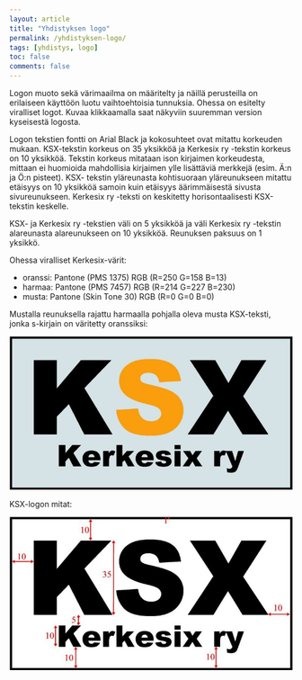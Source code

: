 ```yaml
---
layout: article
title: "Yhdistyksen logo"
permalink: /yhdistyksen-logo/
tags: [yhdistys, logo]
toc: false
comments: false
---
```


Logon muoto sekä värimaailma on määritelty ja näillä perusteilla on
erilaiseen käyttöön luotu vaihtoehtoisia tunnuksia. Ohessa on esitelty
viralliset logot. Kuvaa klikkaamalla saat näkyviin suuremman version
kyseisestä logosta.

Logon tekstien fontti on Arial Black ja kokosuhteet ovat mitattu
korkeuden mukaan. KSX-tekstin korkeus on 35 yksikköä ja Kerkesix
ry -tekstin korkeus on 10 yksikköä. Tekstin korkeus mitataan ison
kirjaimen korkeudesta, mittaan ei huomioida mahdollisia kirjaimen ylle
lisättäviä merkkejä (esim. Ä:n ja Ö:n pisteet). KSX- tekstin yläreunasta
kohtisuoraan yläreunukseen mitattu etäisyys on 10 yksikköä samoin kuin
etäisyys äärimmäisestä sivusta sivureunukseen. Kerkesix ry -teksti on
keskitetty horisontaalisesti KSX-tekstin keskelle.

KSX- ja Kerkesix ry -tekstien väli on 5 yksikköä ja väli Kerkesix
ry -tekstin alareunasta alareunukseen on 10 yksikköä. Reunuksen paksuus
on 1 yksikkö.

Ohessa viralliset Kerkesix-värit:

- oranssi: Pantone (PMS 1375) RGB (R=250 G=158 B=13)
- harmaa: Pantone (PMS 7457) RGB (R=214 G=227 B=230)
- musta: Pantone (Skin Tone 30) RGB (R=0 G=0 B=0)

Mustalla reunuksella rajattu harmaalla pohjalla oleva musta KSX-teksti,
jonka s-kirjain on väritetty oranssiksi:

![Värillinen logo](/images/yhdistyksen-logo/ker_mure_hapo_ors.jpg)

KSX-logon mitat:

![](/images/yhdistyksen-logo/mitat.jpg)
